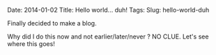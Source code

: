 Date: 2014-01-02
Title: Hello world... duh!
Tags:
Slug: hello-world-duh

Finally decided to make a blog.

Why did I do this now and not earlier/later/never ? NO CLUE. Let's see where this goes!
